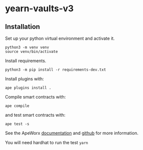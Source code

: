 # yearn-vaults-v3

## Installation

Set up your python virtual environment and activate it.

```
python3 -m venv venv
source venv/bin/activate
```

Install requirements.

`python3 -m pip install -r requirements-dev.txt`

Install plugins with:

`ape plugins install .`

Compile smart contracts with:

`ape compile`

and test smart contracts with:

`ape test -s`

See the ApeWorx [documentation](https://docs.apeworx.io/ape/stable/) and [github](https://github.com/ApeWorX/ape) for more information.

You will need hardhat to run the test `yarn`
